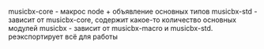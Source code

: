 musicbx-core - макрос node + объявление основных типов
musicbx-std - зависит от musicbx-core, содержит какое-то количество основных модулей
musicbx - зависит от musicbx-macro и musicbx-std. реэкспортирует всё для работы